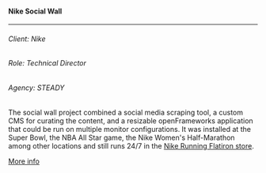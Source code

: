#### Nike Social Wall
---
###### Client: Nike
###### Role: Technical Director
###### Agency: STEADY

The social wall project combined a social media scraping tool, a custom CMS for curating the content, and a resizable openFrameworks application that could be run on multiple monitor configurations. It was installed at the Super Bowl, the NBA All Star game, the Nike Women's Half-Marathon among other locations and still runs 24/7 in the [Nike Running Flatiron store](https://vimeo.com/99367907).

[More info](http://steadyltd.com/projects/view/social-wall-experience)

